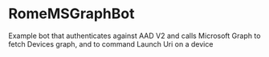 # RomeMSGraphBot
Example bot that authenticates against AAD V2 and calls Microsoft Graph to fetch Devices graph, and to command Launch Uri on a device
